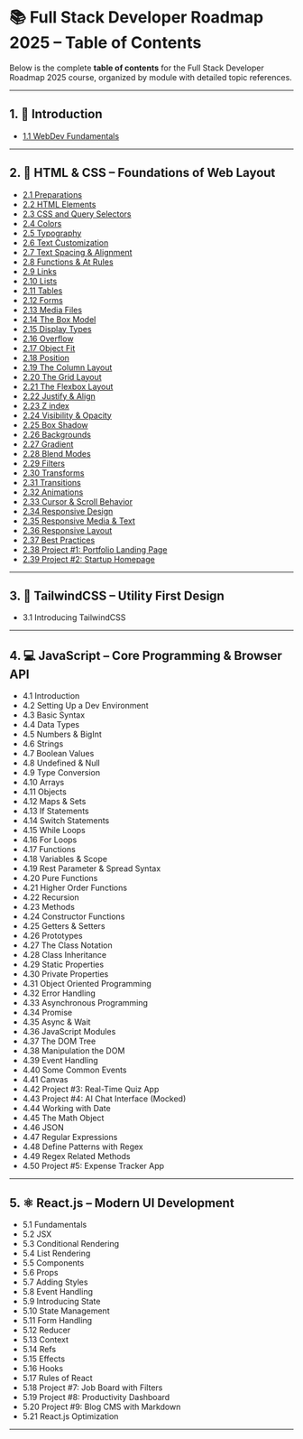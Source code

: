 # 📚 Full Stack Developer Roadmap 2025 – Table of Contents

Below is the complete **table of contents** for the Full Stack Developer Roadmap 2025 course, organized by module with detailed topic references.

---

## 1. 📘 Introduction

* [1.1 WebDev Fundamentals](1.introduction/1.1-WebDev-Fundamentals.md)

---

## 2. 🎨 HTML & CSS – Foundations of Web Layout

* [2.1 Preparations](./2.HTML-&-CSS-Foundations-of-Web-Layout/2.1-Preparations.md)
* [2.2 HTML Elements](./2.HTML-&-CSS-Foundations-of-Web-Layout/2.2-HTML-Elements.md)
* [2.3 CSS and Query Selectors](./2.HTML-&-CSS-Foundations-of-Web-Layout/2.3-CSS-and-Query-Selectors.md)
* [2.4 Colors](./2.HTML-&-CSS-Foundations-of-Web-Layout/2.4-Colors.md)
* [2.5 Typography](./2.HTML-&-CSS-Foundations-of-Web-Layout/2.5-Typography.md)
* [2.6 Text Customization](./2.HTML-&-CSS-Foundations-of-Web-Layout/2.6-Text-Customization.md)
* [2.7 Text Spacing & Alignment](./2.HTML-&-CSS-Foundations-of-Web-Layout/2.7-Text-Spacing-&-Alignment.md)
* [2.8 Functions & At Rules](./2.HTML-&-CSS-Foundations-of-Web-Layout/2.8-Functions-&-At-Rules.md)
* [2.9 Links](./2.HTML-&-CSS-Foundations-of-Web-Layout/2.9-Links.md)
* [2.10 Lists](./2.HTML-&-CSS-Foundations-of-Web-Layout/2.10-Lists.md)
* [2.11 Tables](./2.HTML-&-CSS-Foundations-of-Web-Layout/2.11-Tables.md)
* [2.12 Forms](./2.HTML-&-CSS-Foundations-of-Web-Layout/2.12-forms.md)
* [2.13 Media Files](./2.HTML-&-CSS-Foundations-of-Web-Layout/2.13-media-files.md)
* [2.14 The Box Model](./2.HTML-&-CSS-Foundations-of-Web-Layout/2.14-The-Box-Model.md)
* [2.15 Display Types](./2.HTML-&-CSS-Foundations-of-Web-Layout/2.15-Display-Types.md)
* [2.16 Overflow](./2.HTML-&-CSS-Foundations-of-Web-Layout/2.16-Overflow.md)
* [2.17 Object Fit](./2.HTML-&-CSS-Foundations-of-Web-Layout/2.17-Object-Fit.md)
* [2.18 Position](./2.HTML-&-CSS-Foundations-of-Web-Layout/2.18-Position.md)
* [2.19 The Column Layout](./2.HTML-&-CSS-Foundations-of-Web-Layout/2.19-Column-Layout.md)
* [2.20 The Grid Layout](./2.HTML-&-CSS-Foundations-of-Web-Layout/2.20-Grid_layout.md)
* [2.21 The Flexbox Layout](./2.HTML-&-CSS-Foundations-of-Web-Layout/2.21-Flexbox_Layout.md)
* [2.22 Justify & Align](./2.HTML-&-CSS-Foundations-of-Web-Layout/2.22-Justify-&-Align.md)
* [2.23 Z index](./2.HTML-&-CSS-Foundations-of-Web-Layout/2.23-Z-index.md)
* [2.24 Visibility & Opacity](./2.HTML-&-CSS-Foundations-of-Web-Layout/2.24-Visibility-&-Opacity.md)
* [2.25 Box Shadow](./2.HTML-&-CSS-Foundations-of-Web-Layout/2.25-Box-Shadow.md)
* [2.26 Backgrounds](./2.HTML-&-CSS-Foundations-of-Web-Layout/2.26-Backgrounds.md)
* [2.27 Gradient](./2.HTML-&-CSS-Foundations-of-Web-Layout/2.27-Gradient.md)
* [2.28 Blend Modes](./2.HTML-&-CSS-Foundations-of-Web-Layout/2.28-Blend-Modes.md)
* [2.29 Filters](./2.HTML-&-CSS-Foundations-of-Web-Layout/2.29-Filters.md)
* [2.30 Transforms](./2.HTML-&-CSS-Foundations-of-Web-Layout/2.30-Transforms.md)
* [2.31 Transitions](./2.HTML-&-CSS-Foundations-of-Web-Layout/2.31-Transitions.md)
* [2.32 Animations](./2.HTML-&-CSS-Foundations-of-Web-Layout/2.32-Animations.md)
* [2.33 Cursor & Scroll Behavior](./2.HTML-&-CSS-Foundations-of-Web-Layout/2.33-Cursor-&-Scroll-Behavior.md)
* [2.34 Responsive Design](./2.HTML-&-CSS-Foundations-of-Web-Layout/2.34-Responsive-Design.md)
* [2.35 Responsive Media & Text](./2.HTML-&-CSS-Foundations-of-Web-Layout/2.35-Responsive-Media-&-Text.md)
* [2.36 Responsive Layout](./2.HTML-&-CSS-Foundations-of-Web-Layout/2.36-Responsive-Layout.md)
* [2.37 Best Practices](./2.HTML-&-CSS-Foundations-of-Web-Layout/2.37-Best-Practices.md)
* [2.38 Project #1: Portfolio Landing Page](./2.HTML-&-CSS-Foundations-of-Web-Layout/2.38-Project-1-Portfolio-Landing-Page.md)
* [2.39 Project #2: Startup Homepage](./2.HTML-&-CSS-Foundations-of-Web-Layout/2.39-Project-2-Startup-Home-Page.md)

---

## 3. 🌈 TailwindCSS – Utility First Design

* 3.1 Introducing TailwindCSS

---

## 4. 💻 JavaScript – Core Programming & Browser API

* 4.1 Introduction
* 4.2 Setting Up a Dev Environment
* 4.3 Basic Syntax
* 4.4 Data Types
* 4.5 Numbers & BigInt
* 4.6 Strings
* 4.7 Boolean Values
* 4.8 Undefined & Null
* 4.9 Type Conversion
* 4.10 Arrays
* 4.11 Objects
* 4.12 Maps & Sets
* 4.13 If Statements
* 4.14 Switch Statements
* 4.15 While Loops
* 4.16 For Loops
* 4.17 Functions
* 4.18 Variables & Scope
* 4.19 Rest Parameter & Spread Syntax
* 4.20 Pure Functions
* 4.21 Higher Order Functions
* 4.22 Recursion
* 4.23 Methods
* 4.24 Constructor Functions
* 4.25 Getters & Setters
* 4.26 Prototypes
* 4.27 The Class Notation
* 4.28 Class Inheritance
* 4.29 Static Properties
* 4.30 Private Properties
* 4.31 Object Oriented Programming
* 4.32 Error Handling
* 4.33 Asynchronous Programming
* 4.34 Promise
* 4.35 Async & Wait
* 4.36 JavaScript Modules
* 4.37 The DOM Tree
* 4.38 Manipulation the DOM
* 4.39 Event Handling
* 4.40 Some Common Events
* 4.41 Canvas
* 4.42 Project #3: Real-Time Quiz App
* 4.43 Project #4: AI Chat Interface (Mocked)
* 4.44 Working with Date
* 4.45 The Math Object
* 4.46 JSON
* 4.47 Regular Expressions
* 4.48 Define Patterns with Regex
* 4.49 Regex Related Methods
* 4.50 Project #5: Expense Tracker App

---

## 5. ⚛️ React.js – Modern UI Development

* 5.1 Fundamentals
* 5.2 JSX
* 5.3 Conditional Rendering
* 5.4 List Rendering
* 5.5 Components
* 5.6 Props
* 5.7 Adding Styles
* 5.8 Event Handling
* 5.9 Introducing State
* 5.10 State Management
* 5.11 Form Handling
* 5.12 Reducer
* 5.13 Context
* 5.14 Refs
* 5.15 Effects
* 5.16 Hooks
* 5.17 Rules of React
* 5.18 Project #7: Job Board with Filters
* 5.19 Project #8: Productivity Dashboard
* 5.20 Project #9: Blog CMS with Markdown
* 5.21 React.js Optimization

---

